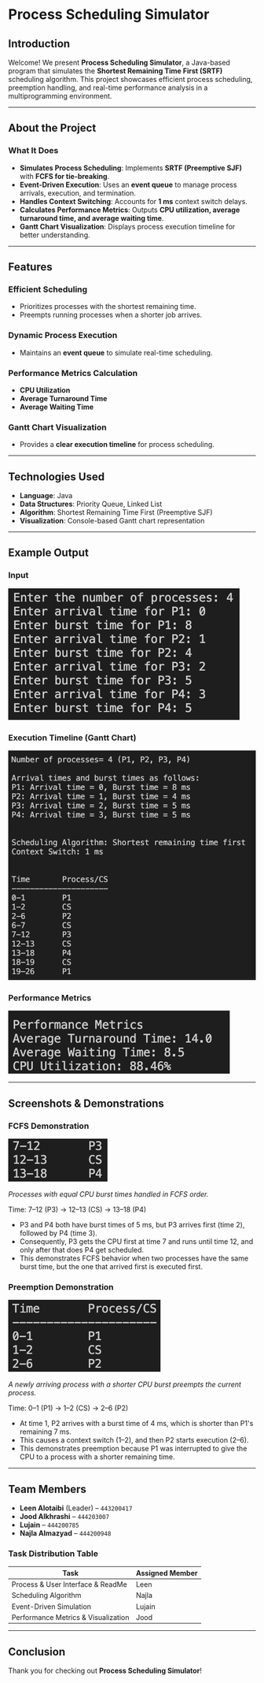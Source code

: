 # **Process Scheduling Simulator**  

## **Introduction**  
Welcome! We present **Process Scheduling Simulator**, a Java-based program that simulates the **Shortest Remaining Time First (SRTF)** scheduling algorithm. This project showcases efficient process scheduling, preemption handling, and real-time performance analysis in a multiprogramming environment.  

---

## **About the Project**  

### **What It Does**  
- **Simulates Process Scheduling**: Implements **SRTF (Preemptive SJF)** with **FCFS for tie-breaking**.  
- **Event-Driven Execution**: Uses an **event queue** to manage process arrivals, execution, and termination.
- **Handles Context Switching**: Accounts for **1 ms** context switch delays.  
- **Calculates Performance Metrics**: Outputs **CPU utilization, average turnaround time, and average waiting time**.  
- **Gantt Chart Visualization**: Displays process execution timeline for better understanding.  

---

## **Features**  

### **Efficient Scheduling**  
- Prioritizes processes with the shortest remaining time.  
- Preempts running processes when a shorter job arrives.  

### **Dynamic Process Execution**  
- Maintains an **event queue** to simulate real-time scheduling.  

### **Performance Metrics Calculation**  
- **CPU Utilization**  
- **Average Turnaround Time**  
- **Average Waiting Time**  

### **Gantt Chart Visualization**  
- Provides a **clear execution timeline** for process scheduling.  

---

## **Technologies Used**  

- **Language**: Java  
- **Data Structures**: Priority Queue, Linked List  
- **Algorithm**: Shortest Remaining Time First (Preemptive SJF)  
- **Visualization**: Console-based Gantt chart representation  

---

## **Example Output**  

### **Input**  
![Input](Screenshots/input.png)

### **Execution Timeline (Gantt Chart)**  
![Execution Timeline (Gantt Chart)](Screenshots/ExecutionTimeline.png)

### **Performance Metrics**  
![Performance Metrics](Screenshots/PerformanceMetrics.png)

---

## **Screenshots & Demonstrations**  
### **FCFS Demonstration**  
![FCFS Screenshot](Screenshots/FCFSDemonstration.png)

*Processes with equal CPU burst times handled in FCFS order.*

Time: 7–12 (P3) → 12–13 (CS) → 13–18 (P4)
- P3 and P4 both have burst times of 5 ms, but P3 arrives first (time 2), followed by P4 (time 3).
- Consequently, P3 gets the CPU first at time 7 and runs until time 12, and only after that does P4 get scheduled.
- This demonstrates FCFS behavior when two processes have the same burst time, but the one that arrived first is executed first.

### **Preemption Demonstration**  
![Preemption Screenshot](Screenshots/PreemptionDemonstration.png)  

*A newly arriving process with a shorter CPU burst preempts the current process.*

Time: 0–1 (P1) → 1–2 (CS) → 2–6 (P2)
- At time 1, P2 arrives with a burst time of 4 ms, which is shorter than P1's remaining 7 ms.
- This causes a context switch (1–2), and then P2 starts execution (2–6).
- This demonstrates preemption because P1 was interrupted to give the CPU to a process with a shorter remaining time.

---

## **Team Members**  

- **Leen Alotaibi** (Leader) – `443200417`
- **Jood Alkhrashi** – `444203007`
- **Lujain** – `444200785`  
- **Najla Almazyad** – `444200948`  

### **Task Distribution Table**  
| Task | Assigned Member |
|------|----------------|
| Process & User Interface & ReadMe | Leen |
| Scheduling Algorithm | Najla |
| Event-Driven Simulation | Lujain |
| Performance Metrics & Visualization | Jood |

---

## **Conclusion**  
Thank you for checking out **Process Scheduling Simulator**!

